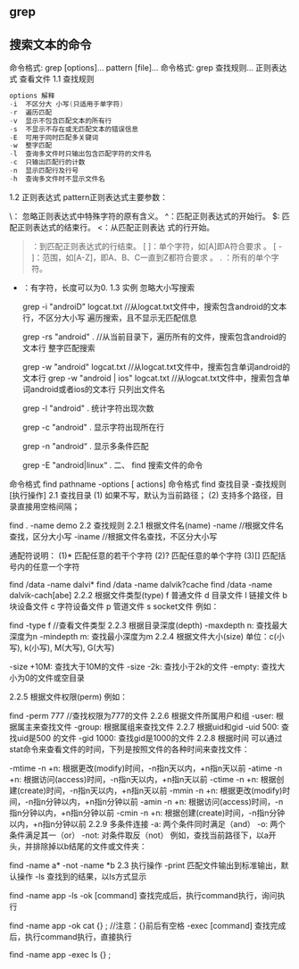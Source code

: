 ## grep
## 搜索文本的命令

命令格式: grep [options]... pattern [file]...
命令格式: grep 查找规则... 正则表达式 查看文件
1.1 查找规则
```C++
options	解释
-i	不区分大 小写(只适用于单字符)
-r	遍历匹配
-v	显示不包含匹配文本的所有行
-s	不显示不存在或无匹配文本的错误信息
-E	可用于同时匹配多关键词
-w	整字匹配
-l	查询多文件时只输出包含匹配字符的文件名
-c	只输出匹配行的计数
-n	显示匹配行及行号
-h	查询多文件时不显示文件名
```

1.2 正则表达式
pattern正则表达式主要参数：

\： 忽略正则表达式中特殊字符的原有含义。
^：匹配正则表达式的开始行。
$: 匹配正则表达式的结束行。
<：从匹配正则表达 式的行开始。
>：到匹配正则表达式的行结束。
[ ]：单个字符，如[A]即A符合要求 。
[ - ]：范围，如[A-Z]，即A、B、C一直到Z都符合要求 。
. ：所有的单个字符。
* ：有字符，长度可以为0.
1.3 实例
忽略大小写搜索

  grep -i "androiD"  logcat.txt   //从logcat.txt文件中，搜索包含android的文本行，不区分大小写
遍历搜索，且不显示无匹配信息

  grep -rs "android" .   //从当前目录下，遍历所有的文件，搜索包含android的文本行
整字匹配搜索

  grep -w "android" logcat.txt  //从logcat.txt文件中，搜索包含单词android的文本行
  grep -w "android | ios" logcat.txt  //从logcat.txt文件中，搜索包含单词android或者ios的文本行
只列出文件名

  grep -l "android" .
统计字符出现次数

  grep -c "android" .
显示字符出现所在行

  grep -n "android“ .
显示多条件匹配

  grep -E "android|linux“ .
二、 find
搜索文件的命令

命令格式  find pathname -options [ actions]
命令格式  find 查找目录  -查找规则 [执行操作]
2.1 查找目录
(1) 如果不写，默认为当前路径； (2) 支持多个路径，目录直接用空格间隔；

find . -name demo
2.2 查找规则
2.2.1 根据文件名(name)
-name //根据文件名查找，区分大小写 -iname //根据文件名查找，不区分大小写

通配符说明： (1)* 匹配任意的若干个字符 (2)? 匹配任意的单个字符 (3)[] 匹配括号内的任意一个字符

find /data -name dalvi*
find /data -name dalvik?cache
find /data -name dalvik-cach[abe]
2.2.2 根据文件类型(type)
f 普通文件
d 目录文件
l 链接文件
b 块设备文件
c 字符设备文件
p 管道文件
s socket文件
例如：

find -type f //查看文件类型
2.2.3 根据目录深度(depth)
-maxdepth n: 查找最大深度为n
-mindepth m: 查找最小深度为m
2.2.4 根据文件大小(size)
单位：c(小写), k(小写), M(大写), G(大写)

-size +10M: 查找大于10M的文件 -size -2k: 查找小于2k的文件 -empty: 查找大小为0的文件或空目录

2.2.5 根据文件权限(perm)
例如：

find -perm 777 //查找权限为777的文件
2.2.6 根据文件所属用户和组
-user: 根据属主来查找文件
-group: 根据属组来查找文件
2.2.7 根据uid和gid
-uid 500: 查找uid是500 的文件
-gid 1000: 查找gid是1000的文件
2.2.8 根据时间
可以通过stat命令来查看文件的时间，下列是按照文件的各种时间来查找文件：

-mtime -n +n: 根据更改(modify)时间，-n指n天以内，+n指n天以前
-atime -n +n: 根据访问(access)时间，-n指n天以内，+n指n天以前
-ctime -n +n: 根据创建(create)时间，-n指n天以内，+n指n天以前
-mmin -n +n: 根据更改(modify)时间，-n指n分钟以内，+n指n分钟以前
-amin -n +n: 根据访问(access)时间，-n指n分钟以内，+n指n分钟以前
-cmin -n +n: 根据创建(create)时间，-n指n分钟以内，+n指n分钟以前
2.2.9 多条件连接
-a: 两个条件同时满足（and）
-o: 两个条件满足其一（or）
-not: 对条件取反（not）
例如，查找当前路径下，以a开头，并排除掉以b结尾的文件或文件夹：

find -name a* -not -name *b
2.3 执行操作
-print 匹配文件输出到标准输出，默认操作
-ls 查找到的结果，以ls方式显示

 find -name app -ls
-ok [command] 查找完成后，执行command执行，询问执行

  find -name app -ok cat {} \;   //注意：{}前后有空格
-exec [command] 查找完成后，执行command执行，直接执行

  find -name app  -exec ls {} \;